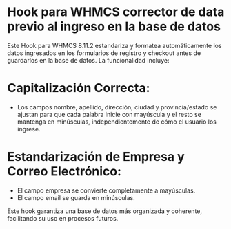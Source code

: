 # Hook para WHMCS corrector de data previo al ingreso en la base de datos

Este Hook para WHMCS 8.11.2 estandariza y formatea automáticamente los datos ingresados en los formularios de registro y checkout antes de guardarlos en la base de datos. La funcionalidad incluye:

# Capitalización Correcta:
- Los campos nombre, apellido, dirección, ciudad y provincia/estado se ajustan para que cada palabra inicie con mayúscula y el resto se mantenga en minúsculas, independientemente de cómo el usuario los ingrese.

# Estandarización de Empresa y Correo Electrónico:
- El campo empresa se convierte completamente a mayúsculas.
- El campo email se guarda en minúsculas.

Este hook garantiza una base de datos más organizada y coherente, facilitando su uso en procesos futuros.
